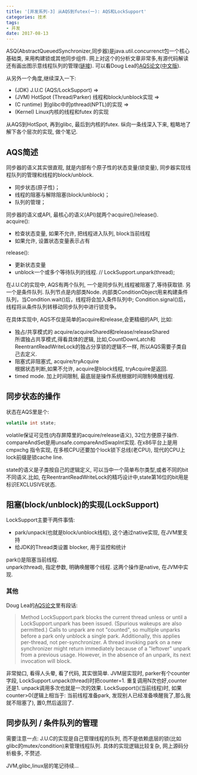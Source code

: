 ```yaml
---
title: '[并发系列-3] 从AQS到futex(一): AQS和LockSupport'
categories: 技术
tags:
- 并发
date: 2017-08-13
---
```


ASQ(AbstractQueuedSynchronizer,同步器)是java.util.concurrenct包一个核心基础类, 来用构建锁或其他同步组件. 网上对这个的分析文章非常多,有源代码解读还有画出图示意线程队列的管理([链接](http://blog.csdn.net/javazejian/article/details/75043422)). 可以看Doug Lea的[AQS论文](http://gee.cs.oswego.edu/dl/papers/aqs.pdf)([中文版](http://ifeve.com/aqs-2/)).

从另外一个角度,继续深入一下:
* (JDK) J.U.C (AQS/LockSupport) =>
* (JVM) HotSpot (Thread/Parker) 线程和block/unblock实现 =>
* (C runtime) 到glibc中的pthread(NPTL)的实现 =>
* (Kernel) Linux内核的线程和futex 的实现

从AQS到HotSpot, 再到glibc, 最后到内核的futex. 纵向一条线深入下来, 粗略地了解下各个层次的实现, 做个笔记.
<!--more-->
## AQS简述
同步器的语义其实很直观, 就是内部有个原子性的状态变量(锁变量), 同步器实现线程队列的管理和线程的block/unblock.
* 同步状态(原子性)；
* 线程的阻塞与解除阻塞(block/unblock)；
* 队列的管理；

同步器的语义或API, 最核心的语义(API)就两个acquire()/release().  
acquire():
* 检查状态变量, 如果不允许, 把线程进入队列, block当前线程
* 如果允许, 设置状态变量表示占有

release():
* 更新状态变量
* unblock一个或多个等待队列的线程. // LockSupport.unpark(thread);

在J.U.C的实现中, AQS有两个队列, 一个是同步队列,线程被阻塞了,等待获取锁. 另一个是条件队列. 队列节点是内部类Node. 内部类ConditionObject用来构建条件队列，当Condition.wait()后，线程将会加入条件队列中; Condition.signal()后，线程将从条件队列转移动同步队列中进行锁竞争。

在具体实现中, AQS不仅是简单的acquire和release,会更精细的API, 比如:  
* 独占/共享模式的 acquire/acquireShared和release/releaseShared  
所谓独占共享模式,得看具体的逻辑, 比如,CountDownLatch和ReentrantReadWriteLock的独占分享锁的逻辑不一样, 所以AQS需要子类自己去定义.
* 阻塞式非阻塞式, acquire/tryAcquire  
根据状态判断,如果不允许, acquire是block线程, tryAcquire是返回.
*  timed mode.
加上时间限制, 最底层是操作系统根据时间限制唤醒线程.

## 同步状态的操作
状态在AQS里是个:
```java
volatile int state;
```
volatile保证可见性(内存屏障里的acquire/release语义), 32位方便原子操作.
compareAndSet是用unsafe.compareAndSwapInt实现.
在x86平台上是用 cmpxchg 指令实现, 在多核CPU还要加个lock锁下总线(老CPU), 现代的CPU上lock前缀是锁cache line.

state的语义是子类按自己的逻辑定义, 可以当中一个简单布尔类型,或者不同的bit不同语义.比如, 在ReentrantReadWriteLock的精巧设计中,state第16位的bit用是标识EXCLUSIVE状态.

## 阻塞(block/unblock)的实现(LockSupport)
LockSupport主要干两件事情:
* park/unpack(也就是block/unblock线程), 这个通过native实现, 在JVM里支持
* 给JDK的Thread类设置 blocker, 用于监控和统计

park()是阻塞当前线程.  
unpark(thread), 指定参数, 明确唤醒哪个线程.
这两个操作是native, 在JVM中实现.

### 其他
Doug Lea的[AQS论文](http://gee.cs.oswego.edu/dl/papers/aqs.pdf)里有段话:
>Method LockSupport.park blocks the current thread unless or until a LockSupport.unpark has been issued. (Spurious wakeups are also permitted.) Calls to unpark are not "counted", so multiple unparks before a park only unblock a single park.
Additionally, this applies per-thread, not per-synchronizer. A thread invoking park on a new synchronizer might return immediately because of a "leftover" unpark from a previous usage. However, in the absence of an unpark, its next invocation will block.

非常拗口, 看得人头晕, 看了代码, 其实很简单.
JVM层实现时, parker有个counter字段, LockSupport.unpack(thread)时把counter=1. 重复调用N次也好,counter还是1. unpack调用多次也就是一次的效果.
LockSupport()(当前线程)时, 如果counter>0(逻辑上相当于: 当前线程准备park, 发现别人已经准备唤醒我了,那么我就不阻塞了), 置0,然后返回了.


## 同步队列 / 条件队列的管理
需要注意一点: J.U.C的实现是自己管理线程的队列, 而不是依赖底层的锁(比如glibc的mutex/condition)来管理线程队列.
具体的实现逻辑比较复杂, 网上源码分析极多, 不赘述.

JVM,glibc,linux层的笔记待续...
